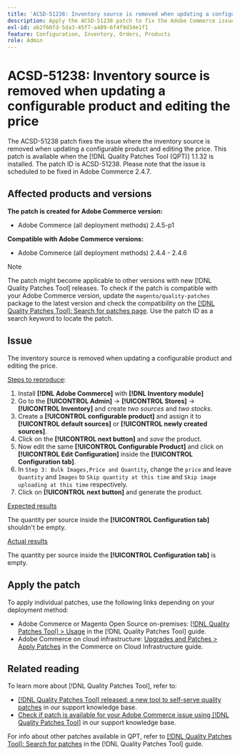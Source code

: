 ```yaml
---
title: 'ACSD-51238: Inventory source is removed when updating a configurable product and editing the price'
description: Apply the ACSD-51238 patch to fix the Adobe Commerce issue where the inventory source is removed when updating a configurable product and editing the price.
exl-id: ab2f60fd-5da3-45f7-a489-6f4f9d34e1f1
feature: Configuration, Inventory, Orders, Products
role: Admin
---
```

# ACSD-51238: Inventory source is removed when updating a configurable product and editing the price

The ACSD-51238 patch fixes the issue where the inventory source is removed when updating a configurable product and editing the price. This patch is available when the [!DNL Quality Patches Tool (QPT)] 1.1.32 is installed. The patch ID is ACSD-51238. Please note that the issue is scheduled to be fixed in Adobe Commerce 2.4.7.

## Affected products and versions

**The patch is created for Adobe Commerce version:**

* Adobe Commerce (all deployment methods) 2.4.5-p1

**Compatible with Adobe Commerce versions:**

* Adobe Commerce (all deployment methods) 2.4.4 - 2.4.6

>[!NOTE]
>
>The patch might become applicable to other versions with new [!DNL Quality Patches Tool] releases. To check if the patch is compatible with your Adobe Commerce version, update the `magento/quality-patches` package to the latest version and check the compatibility on the [[!DNL Quality Patches Tool]: Search for patches page](<https://experienceleague.adobe.com/tools/commerce-quality-patches/index.html>). Use the patch ID as a search keyword to locate the patch.

## Issue

The inventory source is removed when updating a configurable product and editing the price.

<u>Steps to reproduce</u>:

1. Install **[!DNL Adobe Commerce]** with **[!DNL Inventory module]**
1. Go to the **[!UICONTROL Admin]** -> **[!UICONTROL Stores]** -> **[!UICONTROL Inventory]** and create *two sources* and *two stocks*.
1. Create a **[!UICONTROL configurable product]** and assign it to **[!UICONTROL default sources]** or **[!UICONTROL newly created sources]**.
1. Click on the **[!UICONTROL next button]** and *save* the product.
1. Now edit the same **[!UICONTROL Configurable Product]** and click on **[!UICONTROL Edit Configuration]** inside the **[!UICONTROL Configuration tab]**.
1. In `Step 3: Bulk Images,Price and Quantity`, change the `price` and leave `Quantity` and `Images` to `Skip quantity at this time` and `Skip image uploading at this time` respectively.
1. Click on **[!UICONTROL next button]** and generate the product.

<u>Expected results</u>

The quantity per source inside the **[!UICONTROL Configuration tab]** shouldn't be empty.

<u>Actual results</u>

The quantity per source inside the **[!UICONTROL Configuration tab]** is empty.

## Apply the patch

To apply individual patches, use the following links depending on your deployment method:

* Adobe Commerce or Magento Open Source on-premises: [[!DNL Quality Patches Tool] > Usage](<https://experienceleague.adobe.com/docs/commerce-operations/tools/quality-patches-tool/usage.html>) in the [!DNL Quality Patches Tool] guide.
* Adobe Commerce on cloud infrastructure: [Upgrades and Patches > Apply Patches](https://experienceleague.adobe.com/docs/commerce-cloud-service/user-guide/develop/upgrade/apply-patches.html) in the Commerce on Cloud Infrastructure guide.

## Related reading

To learn more about [!DNL Quality Patches Tool], refer to:

* [[!DNL Quality Patches Tool] released: a new tool to self-serve quality patches](https://experienceleague.adobe.com/en/docs/commerce-knowledge-base/kb/announcements/commerce-announcements/magento-quality-patches-released-new-tool-to-self-serve-quality-patches) in our support knowledge base.
* [Check if patch is available for your Adobe Commerce issue using [!DNL Quality Patches Tool]](/help/tools/quality-patches-tool/patches-available-in-qpt/check-patch-for-magento-issue-with-magento-quality-patches.md) in our support knowledge base.

For info about other patches available in QPT, refer to [[!DNL Quality Patches Tool]: Search for patches](<https://experienceleague.adobe.com/tools/commerce-quality-patches/index.html>) in the [!DNL Quality Patches Tool] guide.
